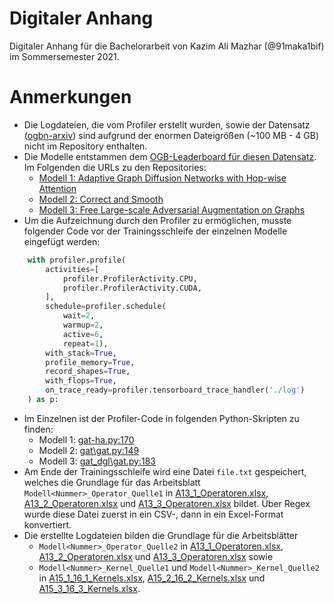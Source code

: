 # Digitaler Anhang

Digitaler Anhang für die Bachelorarbeit von Kazim Ali Mazhar (@91maka1bif) im Sommersemester 2021.

# Anmerkungen

* Die Logdateien, die vom Profiler erstellt wurden, sowie der Datensatz ([ogbn-arxiv](https://ogb.stanford.edu/docs/nodeprop/#ogbn-arxiv)) sind aufgrund der enormen Dateigrößen (~100 MB - 4 GB) nicht im Repository enthalten.
* Die Modelle entstammen dem [OGB-Leaderboard für diesen Datensatz](https://ogb.stanford.edu/docs/leader_nodeprop/#ogbn-arxiv). Im Folgenden die URLs zu den Repositories:
    * [Modell 1: Adaptive Graph Diffusion Networks with Hop-wise Attention](https://github.com/skepsun/adaptive_graph_diffusion_networks_with_hop-wise_attention)
    * [Modell 2: Correct and Smooth](https://github.com/CUAI/CorrectAndSmooth)
    * [Modell 3: Free Large-scale Adversarial Augmentation on Graphs](https://github.com/devnkong/FLAG)
* Um die Aufzeichnung durch den Profiler zu ermöglichen, musste folgender Code vor der Trainingsschleife der einzelnen Modelle eingefügt werden:
```python
    with profiler.profile(
        activities=[
            profiler.ProfilerActivity.CPU,
            profiler.ProfilerActivity.CUDA,
        ],
        schedule=profiler.schedule(
            wait=2,
            warmup=2,
            active=6,
            repeat=1),
        with_stack=True,
        profile_memory=True,
        record_shapes=True,
        with_flops=True,
        on_trace_ready=profiler.tensorboard_trace_handler('./log')
    ) as p:
```
* Im Einzelnen ist der Profiler-Code in folgenden Python-Skripten zu finden:
    * Modell 1: [gat-ha.py:170](Code/Modell%201%20(AGDN+HA)/adaptive_graph_diffusion_networks_with_hop-wise_attention/ogbn-arxiv/src/gat-ha.py#L170)
    * Modell 2: [gat\gat.py:149](Code/Modell%202%20(GAT+CS)/CorrectAndSmooth/gat/gat.py#L149)
    * Modell 3: [gat_dgl\gat.py:183](Code/Modell%203%20(GAT+FLAG)/FLAG/ogb/nodeproppred/arxiv/gat_dgl/gat.py#L183)
* Am Ende der Trainingsschleife wird eine Datei `file.txt` gespeichert, welches die Grundlage für das Arbeitsblatt `Modell<Nummer>_Operator_Quelle1` in [A13_1_Operatoren.xlsx](Anhang/A13_1_Operatoren.xlsx), [A13_2_Operatoren.xlsx](Anhang/A13_2_Operatoren.xlsx) und [A13_3_Operatoren.xlsx](Anhang/A13_3_Operatoren.xlsx) bildet. Über Regex wurde diese Datei zuerst in ein CSV-, dann in ein Excel-Format konvertiert.
* Die erstellte Logdateien bilden die Grundlage für die Arbeitsblätter 
    * `Modell<Nummer>_Operator_Quelle2` in [A13_1_Operatoren.xlsx](Anhang/A13_1_Operatoren.xlsx), [A13_2_Operatoren.xlsx](Anhang/A13_2_Operatoren.xlsx) und [A13_3_Operatoren.xlsx](Anhang/A13_3_Operatoren.xlsx) sowie
    * `Modell<Nummer>_Kernel_Quelle1` und `Modell<Nummer>_Kernel_Quelle2` in [A15_1_16_1_Kernels.xlsx](Anhang/A15_1_16_1_Kernels.xlsx), [A15_2_16_2_Kernels.xlsx](Anhang/A15_2_16_2_Kernels.xlsx) und [A15_3_16_3_Kernels.xlsx](Anhang/A15_3_16_3_Kernels.xlsx).